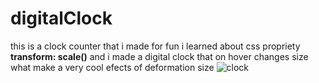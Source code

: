 # digitalClock
this is a clock counter that i made for fun i learned about css propriety **transform: scale()** 
and i made a digital clock that on hover changes size what make a very cool efects of deformation size
![clock](https://user-images.githubusercontent.com/62837677/93838736-0b645580-fc8b-11ea-8f8f-8d1dd557a1b3.PNG)
